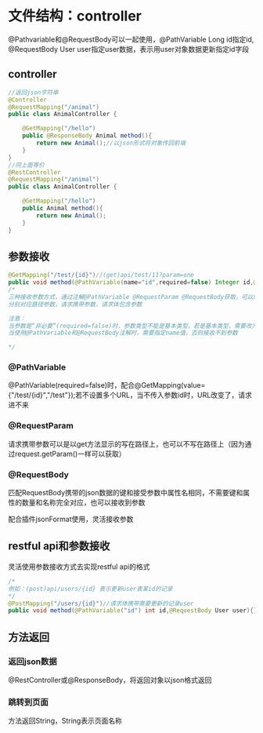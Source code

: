 # 文件结构：controller



@Pathvariable和@RequestBody可以一起使用，@PathVariable Long id指定id, @RequestBody User user指定user数据，表示用user对象数据更新指定id字段

## controller

```java
//返回json字符串
@Controller
@RequestMapping("/animal")
public class AnimalController {

    @GetMapping("/hello")
    public @ResponseBody Animal method(){
        return new Animal();//以json形式将对象传回前端
    }
}
//同上面等价
@RestController
@RequestMapping("/animal")
public class AnimalController {

    @GetMapping("/hello")
    public Animal method(){
        return new Animal();
    }
}
```

## 参数接收

```java
@GetMapping("/test/{id}")//(get)api/test/11?param=one
public void method(@PathVariable(name="id",required=false) Integer id,@RequestParam(name="param") String param,@RequestBody UserVo userVo ){}
/* 
三种接收参数方式，通过注解@PathVariable @RequestParam @RequestBody获取，可以同时起作用
分别对应路径参数，请求携带参数，请求体包含参数

注意：
当参数是“非必要”(required=false)时，参数类型不能是基本类型，若是基本类型，需要改为封装类；因为当没有接收到参数时，参数会赋为null，而基本类型不能是null值
当使用@PathVariable和@RequestBody注解时，需要指定name值，否则接收不到参数

*/
```

### @PathVariable

@PathVariable(required=false)时，配合@GetMapping(value={"/test/{id}","/test"});若不设置多个URL，当不传入参数id时，URL改变了，请求进不来

### @RequestParam

请求携带参数可以是以get方法显示的写在路径上，也可以不写在路径上（因为通过request.getParam()一样可以获取）

### @RequestBody

匹配RequestBody携带的json数据的键和接受参数中属性名相同，不需要键和属性的数量和名称完全对应，也可以接收到参数

配合插件jsonFormat使用，灵活接收参数



## restful api和参数接收

灵活使用参数接收方式去实现restful api的格式

```java
/*
例如：(post)api/users/{id} 表示更新user表某id的记录
*/
@PostMapping("/users/{id}")//请求体携带需要更新的记录user
public void method(@PathVariable("id") int id,@RequestBody User user){}
```





## 方法返回

### 返回json数据

@RestController或@ResponseBody，将返回对象以json格式返回

### 跳转到页面

方法返回String，String表示页面名称

